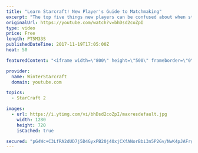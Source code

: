 ```yaml
---
title: "Learn Starcraft! New Player's Guide to Matchmaking"
excerpt: "The top five things new players can be confused about when starting off playing Starcraft 2!"
originalUrl: https://youtube.com/watch?v=bhDsd2coZpI
type: video
price: Free
length: PT5M33S
publishedDateTime: 2017-11-19T17:05:00Z
heat: 50

featuredContent: "<iframe width=\"800\" height=\"500\" frameborder=\"0\" src=\"https://www.youtube.com/embed/bhDsd2coZpI\" allow=\"accelerometer; autoplay; encrypted-media; gyroscope; picture-in-picture\" allowfullscreen></iframe>"

provider:
  name: WinterStarcraft
  domain: youtube.com

topics:
  - StarCraft 2

images:
  - url: https://i.ytimg.com/vi/bhDsd2coZpI/maxresdefault.jpg
    width: 1280
    height: 720
    isCached: true

secured: "pG4Wc+C3LfRA2dUD7j5D4GyxPB20j40xjCXfANorBbi3n5P2Gv/NwK4pJAFrgY5ZXZsqoWYfg27YUoJVOoQTVmTDF/YW/GmFsmatdcIYkF74mHnaOPQ5ArWJe5AyDXWFbfIG2LFJ4BNs6QAj71nQvG2PnMl+A0itPTIT/zBVo50hhahDnlfHGuqjWiNsrbmV2ymS31fEWIQyS+9po+MnLzKcVq1pxgirGZWwKmDFF44TnfhtSE7ZypFifk4iJ94PibzjYm2p1CAaoRPfJ/QhBHk/1h5lsJRuwbwJmJ5V/FMova9IEC+2jQVS7Apf7C+TskFNVNfJZ1IB4jgAt6DAw9BLtbcQ39p0x9yxSStPHvINLDguxi2nYe4Zh2lF7WHSCAfbzj2YKveJoErKKyGJkvRejmf0PqBLpwrNTfjO3PM=;37AwMdnjhRToBPYVBYdf8Q=="
---
```


